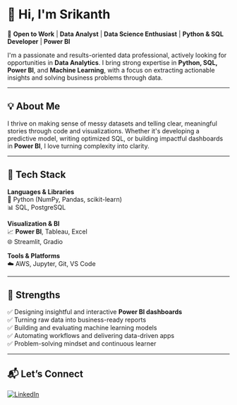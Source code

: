 # 👋 Hi, I'm Srikanth

🚀 **Open to Work** | **Data Analyst** | **Data Science Enthusiast** | **Python & SQL Developer** | **Power BI**

I'm a passionate and results-oriented data professional, actively looking for opportunities in **Data Analytics**. I bring strong expertise in **Python, SQL, Power BI**, and **Machine Learning**, with a focus on extracting actionable insights and solving business problems through data.

---

## 💡 About Me

I thrive on making sense of messy datasets and telling clear, meaningful stories through code and visualizations. Whether it's developing a predictive model, writing optimized SQL, or building impactful dashboards in **Power BI**, I love turning complexity into clarity.

---

## 🧰 Tech Stack

**Languages & Libraries**  
🐍 Python (NumPy, Pandas, scikit-learn)  
📊 SQL, PostgreSQL  

**Visualization & BI**  
📈 **Power BI**, Tableau, Excel  
🌐 Streamlit, Gradio  

**Tools & Platforms**  
☁️ AWS, Jupyter, Git, VS Code  

---

## 🚀 Strengths

✅ Designing insightful and interactive **Power BI dashboards**  
✅ Turning raw data into business-ready reports  
✅ Building and evaluating machine learning models  
✅ Automating workflows and delivering data-driven apps  
✅ Problem-solving mindset and continuous learner

---

## 📬 Let’s Connect

[![LinkedIn](https://img.shields.io/badge/LinkedIn-blue?style=for-the-badge&logo=linkedin)](https://www.linkedin.com/in/srikanthreddy-maddireddy)  
